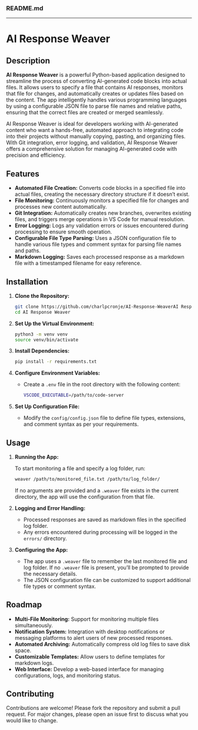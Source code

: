 ### **README.md**

---

# **AI Response Weaver**

## **Description**

**AI Response Weaver** is a powerful Python-based application designed to streamline the process of converting AI-generated code blocks into actual files. It allows users to specify a file that contains AI responses, monitors that file for changes, and automatically creates or updates files based on the content. The app intelligently handles various programming languages by using a configurable JSON file to parse file names and relative paths, ensuring that the correct files are created or merged seamlessly. 

AI Response Weaver is ideal for developers working with AI-generated content who want a hands-free, automated approach to integrating code into their projects without manually copying, pasting, and organizing files. With Git integration, error logging, and validation, AI Response Weaver offers a comprehensive solution for managing AI-generated code with precision and efficiency.

## **Features**

- **Automated File Creation:** Converts code blocks in a specified file into actual files, creating the necessary directory structure if it doesn’t exist.
- **File Monitoring:** Continuously monitors a specified file for changes and processes new content automatically.
- **Git Integration:** Automatically creates new branches, overwrites existing files, and triggers merge operations in VS Code for manual resolution.
- **Error Logging:** Logs any validation errors or issues encountered during processing to ensure smooth operation.
- **Configurable File Type Parsing:** Uses a JSON configuration file to handle various file types and comment syntax for parsing file names and paths.
- **Markdown Logging:** Saves each processed response as a markdown file with a timestamped filename for easy reference.

## **Installation**

1. **Clone the Repository:**

   ```bash
   git clone https://github.com/charlpcronje/AI-Response-WeaverAI Response Weaver.git
   cd AI Response Weaver
   ```

2. **Set Up the Virtual Environment:**

   ```bash
   python3 -m venv venv
   source venv/bin/activate
   ```

3. **Install Dependencies:**

   ```bash
   pip install -r requirements.txt
   ```

4. **Configure Environment Variables:**

   - Create a `.env` file in the root directory with the following content:
   
     ```bash
     VSCODE_EXECUTABLE=/path/to/code-server
     ```

5. **Set Up Configuration File:**

   - Modify the `config/config.json` file to define file types, extensions, and comment syntax as per your requirements.

## **Usage**

1. **Running the App:**

   To start monitoring a file and specify a log folder, run:

   ```bash
   weaver /path/to/monitored_file.txt /path/to/log_folder/
   ```

   If no arguments are provided and a `.weaver` file exists in the current directory, the app will use the configuration from that file.

2. **Logging and Error Handling:**

   - Processed responses are saved as markdown files in the specified log folder.
   - Any errors encountered during processing will be logged in the `errors/` directory.

3. **Configuring the App:**

   - The app uses a `.weaver` file to remember the last monitored file and log folder. If no `.weaver` file is present, you’ll be prompted to provide the necessary details.
   - The JSON configuration file can be customized to support additional file types or comment syntax.

## **Roadmap**

- **Multi-File Monitoring:** Support for monitoring multiple files simultaneously.
- **Notification System:** Integration with desktop notifications or messaging platforms to alert users of new processed responses.
- **Automated Archiving:** Automatically compress old log files to save disk space.
- **Customizable Templates:** Allow users to define templates for markdown logs.
- **Web Interface:** Develop a web-based interface for managing configurations, logs, and monitoring status.

## **Contributing**

Contributions are welcome! Please fork the repository and submit a pull request. For major changes, please open an issue first to discuss what you would like to change.
